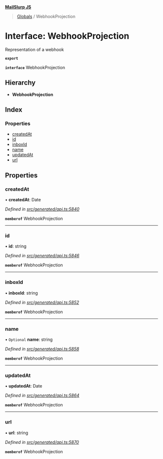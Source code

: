 **[MailSlurp JS](../README.md)**

> [Globals](../README.md) / WebhookProjection

# Interface: WebhookProjection

Representation of a webhook

**`export`** 

**`interface`** WebhookProjection

## Hierarchy

* **WebhookProjection**

## Index

### Properties

* [createdAt](webhookprojection.md#createdat)
* [id](webhookprojection.md#id)
* [inboxId](webhookprojection.md#inboxid)
* [name](webhookprojection.md#name)
* [updatedAt](webhookprojection.md#updatedat)
* [url](webhookprojection.md#url)

## Properties

### createdAt

•  **createdAt**: Date

*Defined in [src/generated/api.ts:5840](https://github.com/mailslurp/mailslurp-client/blob/e4d4355/src/generated/api.ts#L5840)*

**`memberof`** WebhookProjection

___

### id

•  **id**: string

*Defined in [src/generated/api.ts:5846](https://github.com/mailslurp/mailslurp-client/blob/e4d4355/src/generated/api.ts#L5846)*

**`memberof`** WebhookProjection

___

### inboxId

•  **inboxId**: string

*Defined in [src/generated/api.ts:5852](https://github.com/mailslurp/mailslurp-client/blob/e4d4355/src/generated/api.ts#L5852)*

**`memberof`** WebhookProjection

___

### name

• `Optional` **name**: string

*Defined in [src/generated/api.ts:5858](https://github.com/mailslurp/mailslurp-client/blob/e4d4355/src/generated/api.ts#L5858)*

**`memberof`** WebhookProjection

___

### updatedAt

•  **updatedAt**: Date

*Defined in [src/generated/api.ts:5864](https://github.com/mailslurp/mailslurp-client/blob/e4d4355/src/generated/api.ts#L5864)*

**`memberof`** WebhookProjection

___

### url

•  **url**: string

*Defined in [src/generated/api.ts:5870](https://github.com/mailslurp/mailslurp-client/blob/e4d4355/src/generated/api.ts#L5870)*

**`memberof`** WebhookProjection
